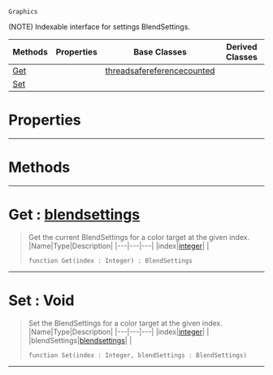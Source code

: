  `Graphics`

(NOTE) Indexable interface for settings BlendSettings.

|Methods|Properties|Base Classes|Derived Classes|
|---|---|---|---|
|[ Get](https://github.com/ArendDanielek/ZeroDocsTest/blob/master/code_reference/class_reference/blendsettingsmrt.markdown#get-zero-engine-document)| |[threadsafereferencecounted](https://github.com/ArendDanielek/ZeroDocsTest/blob/master/code_reference/class_reference/threadsafereferencecounted.markdown)| |
|[ Set](https://github.com/ArendDanielek/ZeroDocsTest/blob/master/code_reference/class_reference/blendsettingsmrt.markdown#set-void)| | | |


 #  Properties


---  
 #  Methods


---  
 #  Get : [blendsettings](https://github.com/ArendDanielek/ZeroDocsTest/blob/master/code_reference/class_reference/blendsettings.markdown)

> Get the current BlendSettings for a color target at the given index.
> |Name|Type|Description|
> |---|---|---|
> |index|[integer](https://github.com/ArendDanielek/ZeroDocsTest/blob/master/code_reference/zilch_base_types/integer.markdown)| |
> ``` lang=cpp, name=Zilch
> function Get(index : Integer) : BlendSettings
> ``` 


---  
 #  Set : Void

> Set the BlendSettings for a color target at the given index.
> |Name|Type|Description|
> |---|---|---|
> |index|[integer](https://github.com/ArendDanielek/ZeroDocsTest/blob/master/code_reference/zilch_base_types/integer.markdown)| |
> |blendSettings|[blendsettings](https://github.com/ArendDanielek/ZeroDocsTest/blob/master/code_reference/class_reference/blendsettings.markdown)| |
> ``` lang=cpp, name=Zilch
> function Set(index : Integer, blendSettings : BlendSettings)
> ``` 


---  
 
  
  
  
  
  
  
  

 